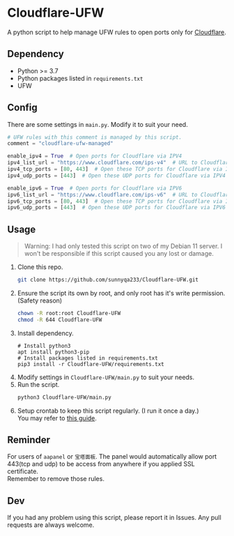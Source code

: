 # Cloudflare-UFW
A python script to help manage UFW rules to open ports only for [Cloudflare](https://www.cloudflare.com/).

## Dependency
* Python >= 3.7
* Python packages listed in `requirements.txt`
* UFW

## Config
There are some settings in `main.py`. Modify it to suit your need.
```python
# UFW rules with this comment is managed by this script.
comment = "cloudflare-ufw-managed"

enable_ipv4 = True  # Open ports for Cloudflare via IPV4
ipv4_list_url = "https://www.cloudflare.com/ips-v4"  # URL to Cloudflare's IPV4 CIDR list
ipv4_tcp_ports = [80, 443]  # Open these TCP ports for Cloudflare via IPV4
ipv4_udp_ports = [443]  # Open these UDP ports for Cloudflare via IPV4

enable_ipv6 = True  # Open ports for Cloudflare via IPV6
ipv6_list_url = "https://www.cloudflare.com/ips-v6"  # URL to Cloudflare's IPV6 CIDR list
ipv6_tcp_ports = [80, 443]  # Open these TCP ports for Cloudflare via IPV6
ipv6_udp_ports = [443]  # Open these UDP ports for Cloudflare via IPV6
```

## Usage
> Warning: I had only tested this script on two of my Debian 11 server. I won't be responsible if this script caused you any lost or damage.
1. Clone this repo.
   ```bash
   git clone https://github.com/sunnyqa233/Cloudflare-UFW.git
   ```
2. Ensure the script its own by root, and only root has it's write permission. (Safety reason)
   ```bash
   chown -R root:root Cloudflare-UFW
   chmod -R 644 Cloudflare-UFW
   ```
3. Install dependency.
   ```
   # Install python3
   apt install python3-pip
   # Install packages listed in requirements.txt
   pip3 install -r Cloudflare-UFW/requirements.txt
   ```
4. Modify settings in `Cloudflare-UFW/main.py` to suit your needs.
5. Run the script.
   ```bash
   python3 Cloudflare-UFW/main.py
   ```
6. Setup crontab to keep this script regularly. (I run it once a day.)  
   You may refer to [this guide](https://towardsdatascience.com/how-to-schedule-python-scripts-with-cron-the-only-guide-youll-ever-need-deea2df63b4e).

## Reminder
For users of `aapanel` or `宝塔面板`. The panel would automatically allow port 443(tcp and udp) to be access from anywhere if you applied SSL certificate.  
Remember to remove those rules.

## Dev
If you had any problem using this script, please report it in Issues.
Any pull requests are always welcome.
